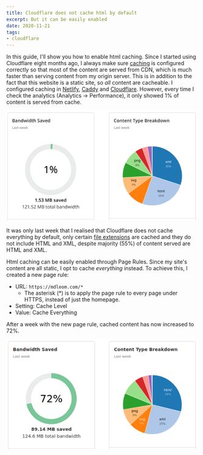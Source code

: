 ```yaml
---
title: Cloudflare does not cache html by default
excerpt: But it can be easily enabled
date: 2020-11-21
tags:
- cloudflare
---
```


In this guide, I'll show you how to enable html caching. Since I started using Cloudflare eight months ago, I always make sure [caching](https://developer.mozilla.org/en-US/docs/Web/HTTP/Headers/Cache-Control) is configured correctly so that most of the content are served from CDN, which is much faster than serving content from my origin server. This is in addition to the fact that this website is a static site, so _all_ content are cacheable. I configured caching in [Netlify](https://gitlab.com/curben/blog/-/blob/master/source/_headers), [Caddy](/blog/2020/03/14/caddy-nixos-part-3/#Cache-Control) and [Cloudflare](https://support.cloudflare.com/hc/en-us/articles/200168276-Understanding-Browser-Cache-TTL). However, every time I check the analytics (Analytics -> Performance), it only showed 1% of content is served from cache.

![1% bandwidth saved](20201121/cf-before.png)

It was only last week that I realised that Cloudflare does not cache everything by default, only certain [file extensions](https://support.cloudflare.com/hc/en-us/articles/200172516#h_a01982d4-d5b6-4744-bb9b-a71da62c160a) are cached and they do not include HTML and XML, despite majority (55%) of content served are HTML and XML.

Html caching can be easily enabled through Page Rules. Since my site's content are all static, I opt to cache _everything_ instead. To achieve this, I created a new page rule:

- URL: `https://mdleom.com/*`
  * The asterisk (*) is to apply the page rule to every page under HTTPS, instead of just the homepage.
- Setting: Cache Level
- Value: Cache Everything

After a week with the new page rule, cached content has now increased to 72%.

![72% bandwidth saved](20201121/cf-after.png)
